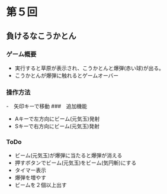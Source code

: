 # 第５回
## 負けるなこうかとん
### ゲーム概要
- 実行すると草原が表示され、こうかとんと爆弾(赤い球)が出る。
- こうかとんが爆弾に触れるとゲームオーバー
### 操作方法　
-　矢印キーで移動
###　追加機能
- Aキーで左方向にビーム(元気玉)発射
- Sキーで右方向にビーム(元気玉)発射
### ToDo
- ビーム(元気玉)が爆弾に当たると爆弾が消える
- 押すボタンでビーム(元気玉)をビーム(気円斬)にする
- タイマー表示
- 爆弾を増やす
- ビームを２個以上出す